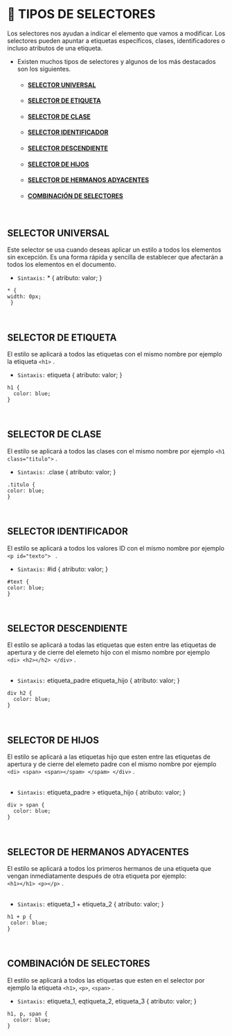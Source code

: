 # :page_with_curl: TIPOS DE SELECTORES 
Los selectores nos ayudan a indicar el elemento que vamos a modificar. Los selectores pueden apuntar a etiquetas específicos, clases, identificadores o incluso atributos de una etiqueta. <br>
 * Existen muchos tipos de selectores y algunos de los más destacados son los siguientes.
    * <a href="1"><h4> SELECTOR UNIVERSAL </h4></a>
    * <a href="2"><h4> SELECTOR DE ETIQUETA </h4></a>
    * <a href="3"><h4> SELECTOR DE CLASE </h4></a>
    * <a href="4"><h4> SELECTOR IDENTIFICADOR </h4></a>
    * <a href="5"><h4> SELECTOR DESCENDIENTE </h4></a>
    * <a href="6"><h4> SELECTOR DE HIJOS </h4></a>
    * <a href="7"><h4> SELECTOR DE HERMANOS ADYACENTES </h4></a>
    * <a href="8"><h4> COMBINACIÓN DE SELECTORES </h4></a>

<br>

<a name="1"><h2> SELECTOR UNIVERSAL </h2></a> 
Este selector se usa cuando deseas aplicar un estilo a todos los elementos sin excepción. Es una forma rápida y sencilla de establecer que afectarán a todos los elementos en el documento.<br>
* `Sintaxis:` * { atributo: valor; }
~~~
* {
width: 0px;
 }
~~~

<br>

<a name="2"><h2> SELECTOR DE ETIQUETA </h2></a> 
El estilo se aplicará a todos las etiquetas con el mismo nombre por ejemplo la etiqueta `<h1>` .<br>
* `Sintaxis:` etiqueta { atributo: valor; }
~~~
h1 { 
  color: blue; 
}
~~~

<br>

<a name="3"><h2> SELECTOR DE CLASE </h2></a>
El estilo se aplicará a todos las clases con el mismo nombre por ejemplo  `<h1 class="titulo">` . <br>
* `Sintaxis:` .clase { atributo: valor; }
~~~
.titulo {
color: blue;
}
~~~

<br>

<a name="4"><h2> SELECTOR IDENTIFICADOR </h2></a>
El estilo se aplicará a todos los valores ID con el mismo nombre por ejemplo `<p id="texto"> ` . <br> 
* `Sintaxis:` #id { atributo: valor; }
~~~
#text {
color: blue;
}
~~~

<br>

<a name="5"><h2> SELECTOR DESCENDIENTE </h2></a>
El estilo se aplicará a todas las etiquetas que esten entre las etiquetas de apertura y de cierre del elemeto hijo con el mismo nombre por ejemplo <br>
`<di> <h2></h2> </div>` .<br><br>
* `Sintaxis:` etiqueta_padre etiqueta_hijo { atributo: valor; }
~~~
div h2 {
  color: blue;
}
~~~

<br>

<a name="6"><h2> SELECTOR DE HIJOS </h2></a>
El estilo se aplicará a las etiquetas hijo que esten entre las etiquetas de apertura y de cierre del elemeto padre con el mismo nombre por ejemplo <br>
`<di> <span> <span></spam> </spam> </div>` .<br><br>
* `Sintaxis:` etiqueta_padre > etiqueta_hijo { atributo: valor; }
~~~
div > span {
  color: blue;
}
~~~

<br>

<a name="7"><h2> SELECTOR DE HERMANOS ADYACENTES </h2></a>
El estilo se aplicará a todos los primeros hermanos de una etiqueta que vengan inmediatamente después de otra etiqueta por ejemplo: <br>
`<h1></h1> <p></p>` .<br><br>
* `Sintaxis:` etiqueta_1 + etiqueta_2 { atributo: valor; }
~~~
h1 + p {
 color: blue;
}
~~~

<br>

<a name="8"><h2> COMBINACIÓN DE SELECTORES </h2></a>
El estilo se aplicará a todos las etiquetas que esten en el selector por ejemplo la etiqueta `<h1>`, `<p>`, `<span>` .<br>
* `Sintaxis:` etiqueta_1, eqtiqueta_2, etiqueta_3 { atributo: valor; }
~~~
h1, p, span { 
  color: blue; 
}
~~~
<br>
<br>
